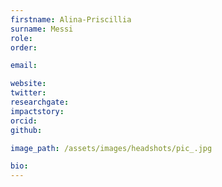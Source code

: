 ```yaml
---
firstname: Alina-Priscillia
surname: Messi
role: 
order:

email:

website:
twitter:
researchgate:
impactstory:
orcid:
github:

image_path: /assets/images/headshots/pic_.jpg

bio:
---
```

